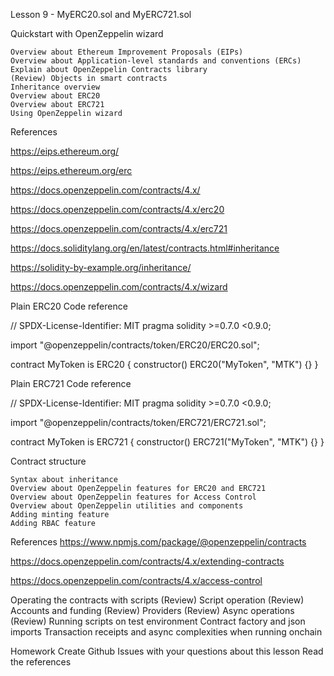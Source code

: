 Lesson 9 - MyERC20.sol and MyERC721.sol

Quickstart with OpenZeppelin wizard

    Overview about Ethereum Improvement Proposals (EIPs)
    Overview about Application-level standards and conventions (ERCs)
    Explain about OpenZeppelin Contracts library
    (Review) Objects in smart contracts
    Inheritance overview
    Overview about ERC20
    Overview about ERC721
    Using OpenZeppelin wizard

References

https://eips.ethereum.org/

https://eips.ethereum.org/erc

https://docs.openzeppelin.com/contracts/4.x/

https://docs.openzeppelin.com/contracts/4.x/erc20

https://docs.openzeppelin.com/contracts/4.x/erc721

https://docs.soliditylang.org/en/latest/contracts.html#inheritance

https://solidity-by-example.org/inheritance/

https://docs.openzeppelin.com/contracts/4.x/wizard

Plain ERC20 Code reference

// SPDX-License-Identifier: MIT
pragma solidity >=0.7.0 <0.9.0;

import "@openzeppelin/contracts/token/ERC20/ERC20.sol";

contract MyToken is ERC20 {
    constructor() ERC20("MyToken", "MTK") {}
}

Plain ERC721 Code reference

// SPDX-License-Identifier: MIT
pragma solidity >=0.7.0 <0.9.0;

import "@openzeppelin/contracts/token/ERC721/ERC721.sol";

contract MyToken is ERC721 {
    constructor() ERC721("MyToken", "MTK") {}
}

Contract structure

    Syntax about inheritance
    Overview about OpenZeppelin features for ERC20 and ERC721
    Overview about OpenZeppelin features for Access Control
    Overview about OpenZeppelin utilities and components
    Adding minting feature
    Adding RBAC feature

References
https://www.npmjs.com/package/@openzeppelin/contracts

https://docs.openzeppelin.com/contracts/4.x/extending-contracts

https://docs.openzeppelin.com/contracts/4.x/access-control

Operating the contracts with scripts
    (Review) Script operation
    (Review) Accounts and funding
    (Review) Providers
    (Review) Async operations
    (Review) Running scripts on test environment
    Contract factory and json imports
    Transaction receipts and async complexities when running onchain

Homework
    Create Github Issues with your questions about this lesson
    Read the references